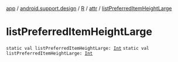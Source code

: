 [app](../../../index.md) / [android.support.design](../../index.md) / [R](../index.md) / [attr](index.md) / [listPreferredItemHeightLarge](./list-preferred-item-height-large.md)

# listPreferredItemHeightLarge

`static val listPreferredItemHeightLarge: `[`Int`](https://kotlinlang.org/api/latest/jvm/stdlib/kotlin/-int/index.html)
`static val listPreferredItemHeightLarge: `[`Int`](https://kotlinlang.org/api/latest/jvm/stdlib/kotlin/-int/index.html)